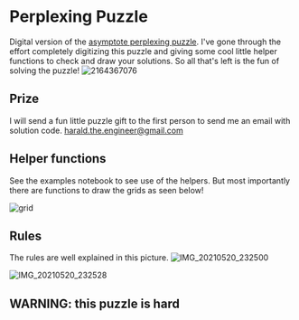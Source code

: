 # Perplexing Puzzle
Digital version of the [asymptote perplexing puzzle](https://www.perplexingpuzzles.com.au/store/The-Asymptote-Puzzle-p234207002). I've gone through the effort completely digitizing this puzzle and giving some cool little helper functions to check and draw your solutions. So all that's left is the fun of solving the puzzle!
![2164367076](https://user-images.githubusercontent.com/6804392/119090287-4bb5d800-b9c0-11eb-9320-3920a75f81a1.jpg)

## Prize
I will send a fun little puzzle gift to the first person to send me an email with solution code.
harald.the.engineer@gmail.com


## Helper functions
See the examples notebook to see use of the helpers. But most importantly there are functions to draw the grids as seen below!

![grid](https://user-images.githubusercontent.com/6804392/119089601-460bc280-b9bf-11eb-9573-094ad5641bfb.png)

## Rules
The rules are well explained in this picture.
![IMG_20210520_232500](https://user-images.githubusercontent.com/6804392/119241835-4bc3ee00-bb0e-11eb-81d7-69dcd86ad531.jpg)

![IMG_20210520_232528](https://user-images.githubusercontent.com/6804392/119241832-45357680-bb0e-11eb-8aee-9ec11f2b12fe.jpg)

## WARNING: this puzzle is hard 

